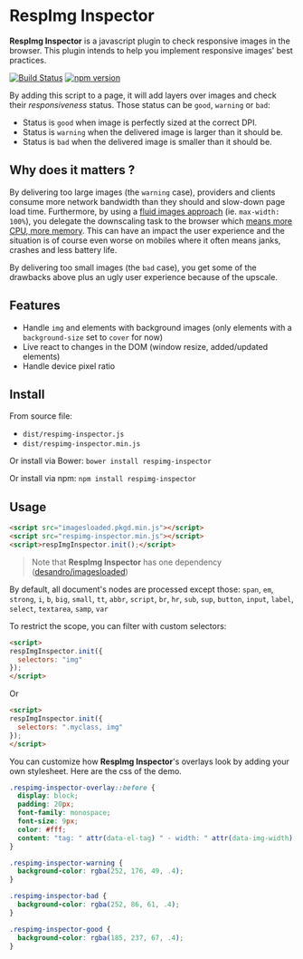 # RespImg Inspector

**RespImg Inspector** is a javascript plugin to check responsive images in the browser. This plugin intends to help you implement responsive images' best practices.

[![Build Status](https://travis-ci.org/creative-area/respimg-inspector.svg?branch=master)](https://travis-ci.org/creative-area/respimg-inspector)
[![npm version](https://badge.fury.io/js/respimg-inspector.svg)](http://badge.fury.io/js/respimg-inspector)

By adding this script to a page, it will add layers over images and check their *responsiveness* status. Those status can be `good`, `warning` or `bad`:

- Status is `good` when image is perfectly sized at the correct DPI.
- Status is `warning` when the delivered image is larger than it should be.
- Status is `bad` when the delivered image is smaller than it should be.

## Why does it matters ?

By delivering too large images (the `warning` case), providers and clients consume more network bandwidth than they should and slow-down page load time. Furthermore, by using a [fluid images approach](http://alistapart.com/article/fluid-images) (ie. `max-width: 100%`), you delegate the downscaling task to the browser which [means more CPU, more memory](http://timkadlec.com/2013/11/why-we-need-responsive-images-part-deux/). This can have an impact the user experience and the situation is of course even worse on mobiles where it often means janks, crashes and less battery life.

By delivering too small images (the `bad` case), you get some of the drawbacks above plus an ugly user experience because of the upscale.

## Features

- Handle `img` and elements with background images (only elements with a `background-size` set to `cover` for now)
- Live react to changes in the DOM (window resize, added/updated elements)
- Handle device pixel ratio

## Install

From source file:
- `dist/respimg-inspector.js`
- `dist/respimg-inspector.min.js`

Or install via Bower: `bower install respimg-inspector`

Or install via npm: `npm install respimg-inspector`

## Usage

```html
<script src="imagesloaded.pkgd.min.js"></script>
<script src="respimg-inspector.min.js"></script>
<script>respImgInspector.init();</script>
```

> Note that **RespImg Inspector** has one dependency ([desandro/imagesloaded](https://github.com/desandro/imagesloaded))

By default, all document's nodes are processed except those:
`span`, `em`, `strong`, `i`, `b`, `big`, `small`, `tt`, `abbr`, `script`, `br`, `hr`, `sub`, `sup`, `button`, `input`, `label`, `select`, `textarea`, `samp`, `var`

To restrict the scope, you can filter with custom selectors:

```html
<script>
respImgInspector.init({
  selectors: "img"
});
</script>
```

Or

```html
<script>
respImgInspector.init({
  selectors: ".myclass, img"
});
</script>
```

You can customize how **RespImg Inspector**'s overlays look by adding your own stylesheet. Here are the css of the demo.

```css
.respimg-inspector-overlay::before {
  display: block;
  padding: 20px;
  font-family: monospace;
  font-size: 9px;
  color: #fff;
  content: "tag: " attr(data-el-tag) " - width: " attr(data-img-width) "px - height: " attr(data-img-height) "px - natural width: " attr(data-img-natural-width) "px - natural height: " attr(data-img-natural-height) "px";
}

.respimg-inspector-warning {
  background-color: rgba(252, 176, 49, .4);
}

.respimg-inspector-bad {
  background-color: rgba(252, 86, 61, .4);
}

.respimg-inspector-good {
  background-color: rgba(185, 237, 67, .4);
}
```
